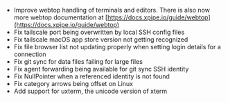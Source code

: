 - Improve webtop handling of terminals and editors. There is also now more webtop documentation at [https://docs.xpipe.io/guide/webtop](https://docs.xpipe.io/guide/webtop)
- Fix tailscale port being overwritten by local SSH config files
- Fix tailscale macOS app store version not getting recognized
- Fix file browser list not updating properly when setting login details for a connection
- Fix git sync for data files failing for large files
- Fix agent forwarding being available for git sync SSH identity
- Fix NullPointer when a referenced identity is not found
- Fix category arrows being offset on Linux
- Add support for uxterm, the unicode version of xterm
